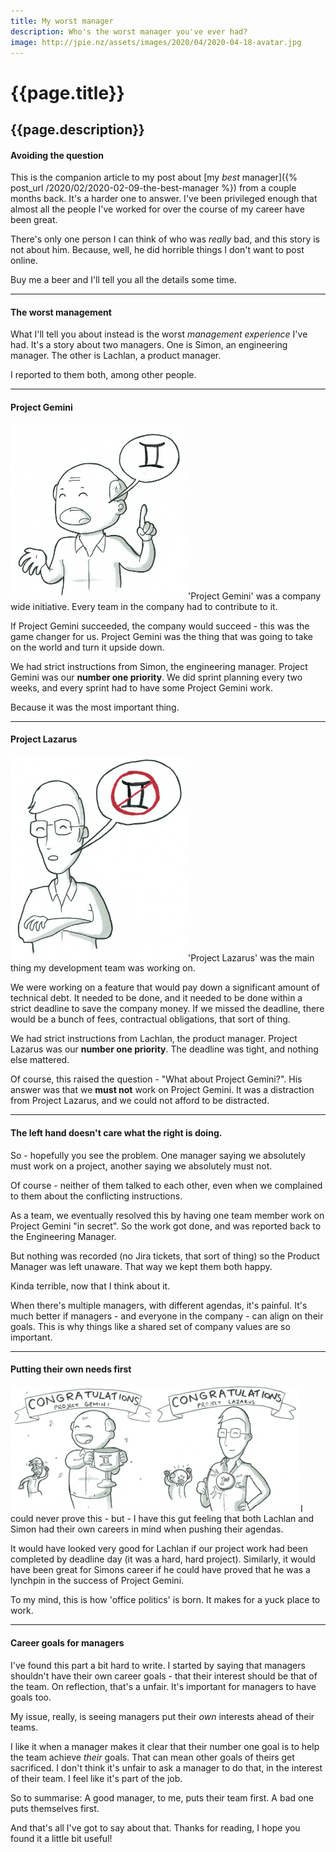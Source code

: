 ```yaml
---
title: My worst manager
description: Who's the worst manager you've ever had?
image: http://jpie.nz/assets/images/2020/04/2020-04-18-avatar.jpg
---
```

# {{page.title}}
## {{page.description}}

#### Avoiding the question
This is the companion article to my post about [my _best_ manager]({% post_url /2020/02/2020-02-09-the-best-manager %}) from a couple months back.
It's a harder one to answer. I've been privileged enough that almost all the people I've worked for over the course of my career have been great.

There's only one person I can think of who was _really_ bad, and this story is not about him. Because, well, he did horrible things I don't want to post online.

Buy me a beer and I'll tell you all the details some time.

<hr/>

#### The worst management

What I'll tell you about instead is the worst _management experience_ I've had. It's a story about two managers.
One is Simon, an engineering manager.
The other is Lachlan, a product manager.

I reported to them both, among other people.

<hr/>

#### Project Gemini
<img src="/assets/images/2020/04/2020-04-18-01.jpg" class="left" width="280px">
'Project Gemini' was a company wide initiative. Every team in the company had to contribute to it.

If Project Gemini succeeded, the company would succeed - this was the game changer for us. Project Gemini was the thing that was going to take on the world and turn it upside down.

We had strict instructions from Simon, the engineering manager. Project Gemini was our **number one priority**. We did sprint planning every two weeks, and every sprint had to have some Project Gemini work.

Because it was the most important thing.

<hr/>

#### Project Lazarus
<img src="/assets/images/2020/04/2020-04-18-02.jpg" class="left" width="280px">
'Project Lazarus' was the main thing my development team was working on.

We were working on a feature that would pay down a significant amount of technical debt. It needed to be done, and it needed to be done within a strict deadline to save the company money. If we missed the deadline, there would be a bunch of fees, contractual obligations, that sort of thing.

We had strict instructions from Lachlan, the product manager. Project Lazarus was our **number one priority**. The deadline was tight, and nothing else mattered.

Of course, this raised the question - "What about Project Gemini?".
His answer was that we **must not** work on Project Gemini. It was a distraction from Project Lazarus, and we could not afford to be distracted.

<hr/>

#### The left hand doesn't care what the right is doing.

So - hopefully you see the problem.
One manager saying we absolutely must work on a project, another saying we absolutely must not.

Of course - neither of them talked to each other, even when we complained to them about the conflicting instructions.

As a team, we eventually resolved this by having one team member work on Project Gemini "in secret". So the work got done, and was reported back to the Engineering Manager. 

But nothing was recorded (no Jira tickets, that sort of thing) so the Product Manager was left unaware. That way we kept them both happy.

Kinda terrible, now that I think about it.

When there's multiple managers, with different agendas, it's painful.
It's much better if managers - and everyone in the company - can align on their goals. This is why things like a shared set of company values are so important.

<hr/>

#### Putting their own needs first
<img src="/assets/images/2020/04/2020-04-18-03b.jpg" class="center" width="460px">
I could never prove this - but - I have this gut feeling that both Lachlan and Simon had their own careers in mind when pushing their agendas.

It would have looked very good for Lachlan if our project work had been completed by deadline day (it was a hard, hard project).
Similarly, it would have been great for Simons career if he could have proved that he was a lynchpin in the success of Project Gemini.

To my mind, this is how 'office politics' is born. It makes for a yuck place to work.

<hr/>

#### Career goals for managers

I've found this part a bit hard to write. I started by saying that managers shouldn't have their own career goals - that their interest should be that of the team.
On reflection, that's a unfair. It's important for managers to have goals too.

My issue, really, is seeing managers put their _own_ interests ahead of their teams.

I like it when a manager makes it clear that their number one goal is to help the team achieve _their_ goals.
That can mean other goals of theirs get sacrificed. I don't think it's unfair to ask a manager to do that, in the interest of their team. I feel like it's part of the job.

So to summarise: A good manager, to me, puts their team first.
A bad one puts themselves first.

And that's all I've got to say about that. Thanks for reading, I hope you found it a little bit useful!